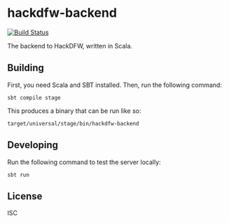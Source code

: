 # hackdfw-backend

[![Build Status](https://travis-ci.org/HackDFW/hackdfw-backend.svg)](https://travis-ci.org/HackDFW/hackdfw-backend)

The backend to HackDFW, written in Scala.

## Building

First, you need Scala and SBT installed. Then, run the following command:

```
sbt compile stage
```

This produces a binary that can be run like so:

```
target/universal/stage/bin/hackdfw-backend
```

## Developing

Run the following command to test the server locally:

```
sbt run
```

## License

ISC
